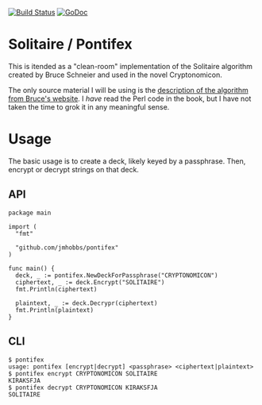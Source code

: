 [![Build Status](https://travis-ci.org/jmhobbs/pontifex.svg?branch=master)](https://travis-ci.org/jmhobbs/pontifex) [![GoDoc](https://godoc.org/github.com/jmhobbs/pontifex?status.svg)](https://godoc.org/github.com/jmhobbs/pontifex)

# Solitaire / Pontifex

This is itended as a "clean-room" implementation of the Solitaire algorithm created by Bruce Schneier and used in the novel Cryptonomicon.

The only source material I will be using is the [description of the algorithm from Bruce's website](https://www.schneier.com/academic/solitaire/).  I _have_ read the Perl code in the book, but I have not taken the time to grok it in any meaningful sense.

# Usage

The basic usage is to create a deck, likely keyed by a passphrase. Then, encrypt or decrypt strings on that deck.

## API

    package main

    import (
      "fmt"

      "github.com/jmhobbs/pontifex"
    )

    func main() {
      deck, _ := pontifex.NewDeckForPassphrase("CRYPTONOMICON")
      ciphertext, _ := deck.Encrypt("SOLITAIRE")
      fmt.Println(ciphertext)

      plaintext, _ := deck.Decrypr(ciphertext)
      fmt.Println(plaintext)
    }

## CLI

    $ pontifex
    usage: pontifex [encrypt|decrypt] <passphrase> <ciphertext|plaintext>
    $ pontifex encrypt CRYPTONOMICON SOLITAIRE
    KIRAKSFJA
    $ pontifex decrypt CRYPTONOMICON KIRAKSFJA
    SOLITAIRE

